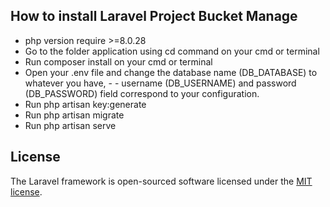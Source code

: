 
## How to install Laravel Project Bucket Manage

- php version require >=8.0.28
- Go to the folder application using cd command on your cmd or terminal
- Run composer install on your cmd or terminal
- Open your .env file and change the database name (DB_DATABASE) to whatever you have, - - username (DB_USERNAME) and password (DB_PASSWORD) field correspond to your configuration.
- Run php artisan key:generate
- Run php artisan migrate
- Run php artisan serve



## License

The Laravel framework is open-sourced software licensed under the [MIT license](https://opensource.org/licenses/MIT).